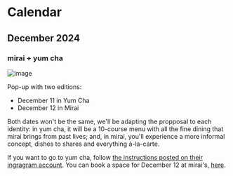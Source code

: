 # Calendar

## December 2024

### mirai + yum cha

![image](/assets/pop-up-yumcha-12-2024.png)

Pop-up with two editions:

- December 11 in Yum Cha
- December 12 in Mirai

Both dates won't be the same, we'll be adapting the propposal to each identity: in yum cha, it will be a 10-course menu with all the fine dining that mirai brings from past lives; and, in mirai, you'll experience a more informal concept, dishes to shares and everything à-la-carte.

If you want to go to yum cha, follow [the instructions posted on their ingragram account](https://www.instagram.com/p/DC7dX2sufnu/). You can book a space for December 12 at mirai's, [here](https://tienda.miraifoodlab.cl/product/yum-cha-mirai-pop-up).
